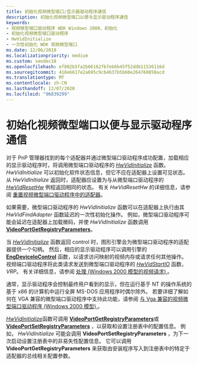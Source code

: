```yaml
---
title: 初始化视频微型端口/显示器驱动程序通信
description: 初始化视频微型端口以便与显示驱动程序通信
keywords:
- 视频微型端口驱动程序 WDK Windows 2000，初始化
- 初始化视频微型端口驱动程序
- HwVidInitialize
- 一次性初始化 WDK 视频微型端口
ms.date: 12/06/2018
ms.localizationpriority: medium
ms.custom: seodec18
ms.openlocfilehash: ef802b5fa2b66162fb7eb6b45f52ddb11536116d
ms.sourcegitcommit: 418e6617e2a695c9cb4b37b5b60e264760858acd
ms.translationtype: MT
ms.contentlocale: zh-CN
ms.lasthandoff: 12/07/2020
ms.locfileid: "96839299"
---
```

# <a name="initializing-the-video-miniport-for-communication-with-display-driver"></a>初始化视频微型端口以便与显示驱动程序通信

对于 PnP 管理器找到的每个适配器并通过微型端口驱动程序成功配置，加载相应的显示驱动程序时，将调用微型端口驱动程序的 [*HwVidInitialize*](/windows-hardware/drivers/ddi/video/nc-video-pvideo_hw_initialize) 函数。 *HwVidInitialize* 可以初始化软件状态信息，但它不应在适配器上设置可见状态。 从 *HwVidInitialize* 返回时，适配器应设置为与从微型端口驱动程序的 [*HwVidResetHw*](/windows-hardware/drivers/ddi/video/nc-video-pvideo_hw_reset_hw) 例程返回相同的状态。 有关 *HwVidResetHw* 的详细信息，请参阅 [重置视频微型端口驱动程序中的适配器](resetting-the-adapter-in-video-miniport-drivers.md)。

如果需要，微型端口驱动程序的 *HwVidInitialize* 函数可以在适配器上执行由其 *HwVidFindAdapter* 函数延迟的一次性初始化操作。 例如，微型端口驱动程序可能会延迟在适配器上加载微码，并使 *HwVidInitialize* 函数调用 [**VideoPortGetRegistryParameters**](/windows-hardware/drivers/ddi/video/nf-video-videoportgetregistryparameters)。

当 [*HwVidInitialize*](/windows-hardware/drivers/ddi/video/nc-video-pvideo_hw_initialize) 函数返回 control 时，图形引擎会为微型端口驱动程序的适配器提供一个句柄。 然后，相应的显示驱动程序可以调用引擎的 [**EngDeviceIoControl**](/windows/win32/api/winddi/nf-winddi-engdeviceiocontrol) 函数，以请求访问映射的视频内存或请求任何其他操作。 视频端口驱动程序将此类请求发送到微型端口驱动程序的 [*HwVidStartIO*](/windows-hardware/drivers/ddi/video/nc-video-pvideo_hw_start_io) 函数， *VRP*。 有关详细信息，请参阅 [处理 (Windows 2000 模型的视频请求) ](processing-video-requests--windows-2000-model-.md) 。

通常，显示驱动程序会控制最终用户看到的显示，但在运行基于 NT 的操作系统的基于 x86 的计算机中运行全屏 MS-DOS 应用程序时偶尔除外。 若要详细了解如何在 VGA 兼容的微型端口驱动程序中支持此功能，请参阅 [与 Vga 兼容的视频微型端口驱动程序 (Windows 2000 模型) ](vga-compatible-video-miniport-drivers--windows-2000-model-.md)。

[*HwVidInitialize*](/windows-hardware/drivers/ddi/video/nc-video-pvideo_hw_initialize)函数可调用 [**VideoPortGetRegistryParameters**](/windows-hardware/drivers/ddi/video/nf-video-videoportgetregistryparameters)或 [**VideoPortSetRegistryParameters**](/windows-hardware/drivers/ddi/video/nf-video-videoportsetregistryparameters) ，以获取和设置注册表中的配置信息。 例如， *HwVidInitialize* 可能会调用 **VideoPortSetRegistryParameters** ，为下一次启动设置注册表中的非易失性配置信息。 它可以调用 **VideoPortGetRegistryParameters** 来获取由安装程序写入到注册表中的特定于适配器的总线相关配置参数。

